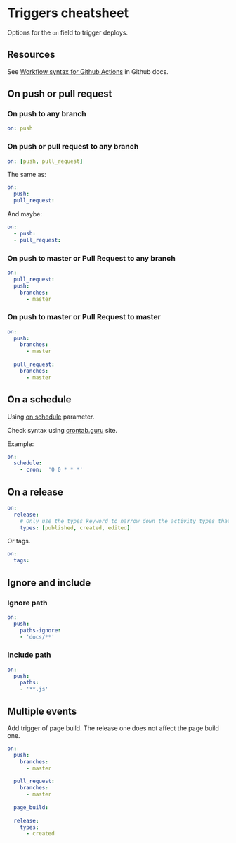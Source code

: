 # Triggers cheatsheet

Options for the `on` field to trigger deploys.


## Resources

See [Workflow syntax for Github Actions](https://help.github.com/en/actions/reference/workflow-syntax-for-github-actions) in Github docs.


## On push or pull request

### On push to any branch

```yaml
on: push
```

### On push or pull request to any branch

```yaml
on: [push, pull_request]
```

The same as:

```yaml
on:
  push:
  pull_request:
```

And maybe:

```yaml
on:
  - push:
  - pull_request:
```

### On push to master or Pull Request to any branch

```yaml
on:
  pull_request:
  push:
    branches:
      - master
```

### On push to master or Pull Request to master

```yaml
on:
  push:
    branches:
      - master
            
  pull_request:
    branches:
      - master
```


## On a schedule

Using [on.schedule](https://help.github.com/en/actions/reference/workflow-syntax-for-github-actions#onschedule) parameter.

Check syntax using [crontab.guru](https://crontab.guru/) site.

Example:

```yaml
on:
  schedule:
    - cron:  '0 0 * * *'
```


## On a release

```yaml
on:
  release:
    # Only use the types keyword to narrow down the activity types that will trigger your workflow.
    types: [published, created, edited]
```

Or tags.

```yaml
on:
  tags:
```

## Ignore and include

### Ignore path

```yaml
on:
  push:
    paths-ignore:
    - 'docs/**'
```

### Include path

```yaml
on:
  push:
    paths:
    - '**.js'
```


## Multiple events

Add trigger of page build. The release one does not affect the page build one.

```yaml
on:
  push:
    branches:
      - master
      
  pull_request:
    branches:
      - master
      
  page_build:
  
  release:
    types:
      - created
```
